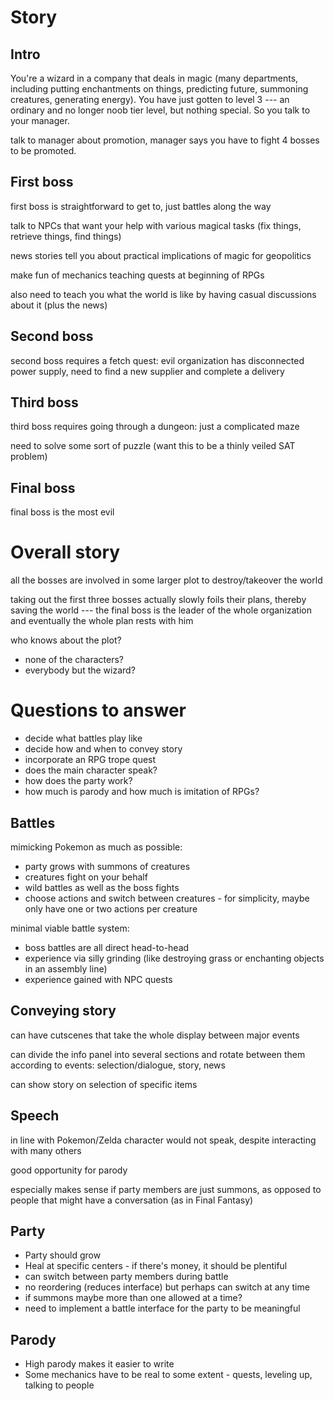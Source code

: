 # Story

## Intro

You're a wizard in a company that deals in magic (many departments, including putting enchantments on things, predicting future, summoning creatures, generating energy). You have just gotten to level 3 --- an ordinary and no longer noob tier level, but nothing special. So you talk to your manager.

talk to manager about promotion, manager says you have to fight 4 bosses to be promoted.

## First boss

first boss is straightforward to get to, just battles along the way

talk to NPCs that want your help with various magical tasks (fix things, retrieve things, find things)

news stories tell you about practical implications of magic for geopolitics

make fun of mechanics teaching quests at beginning of RPGs

also need to teach you what the world is like by having casual discussions about it (plus the news)

## Second boss

second boss requires a fetch quest: evil organization has disconnected power supply, need to find a new supplier and complete a delivery

## Third boss

third boss requires going through a dungeon: just a complicated maze

need to solve some sort of puzzle (want this to be a thinly veiled SAT problem)

## Final boss

final boss is the most evil

# Overall story

all the bosses are involved in some larger plot to destroy/takeover the world

taking out the first three bosses actually slowly foils their plans, thereby saving the world --- the final boss is the leader of the whole organization and eventually the whole plan rests with him

who knows about the plot?
- none of the characters?
- everybody but the wizard?

# Questions to answer

- decide what battles play like
- decide how and when to convey story
- incorporate an RPG trope quest
- does the main character speak?
- how does the party work?
- how much is parody and how much is imitation of RPGs?

## Battles

mimicking Pokemon as much as possible:
- party grows with summons of creatures
- creatures fight on your behalf
- wild battles as well as the boss fights
- choose actions and switch between creatures - for simplicity, maybe only have one or two actions per creature

minimal viable battle system:
- boss battles are all direct head-to-head
- experience via silly grinding (like destroying grass or enchanting objects in an assembly line)
- experience gained with NPC quests

## Conveying story

can have cutscenes that take the whole display between major events

can divide the info panel into several sections and rotate between them according to events: selection/dialogue, story, news

can show story on selection of specific items

## Speech

in line with Pokemon/Zelda character would not speak, despite interacting with many others

good opportunity for parody

especially makes sense if party members are just summons, as opposed to people that might have a conversation (as in Final Fantasy)

## Party

- Party should grow
- Heal at specific centers - if there's money, it should be plentiful
- can switch between party members during battle
- no reordering (reduces interface) but perhaps can switch at any time
- if summons maybe more than one allowed at a time?
- need to implement a battle interface for the party to be meaningful

## Parody

- High parody makes it easier to write
- Some mechanics have to be real to some extent - quests, leveling up, talking to people
